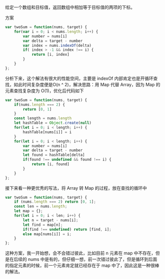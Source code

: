 给定一个数组和目标值，返回数组中相加等于目标值的两项的下标。

方案
```js
var twoSum = function(nums, target) {
    for(var i = 0; i < nums.length; i++) {
        var number = nums[i]
        var delta = target - number
        var index = nums.indexOf(delta)
        if( index > -1 && index !== i) {
            return [i, index]
        }
    }
};
```

分析下来，这个解法有很大的性能空间，主要是 indexOf 内部肯定也是开循环查找，如此时间复杂度便是O(n ^ 2)，解决思路：用 Map 代替 Array，因为 Map 的元素查找复杂度为 O(1)，优化后代码如下
```js
var twoSum = function(nums, target) {
    if(nums.length === 2) {
        return [0, 1]
    }
    const length = nums.length
    let hashTable = Object.create(null)
    for(let i = 0; i < length; i++) {
        hashTable[nums[i]] = i
    }
    for(let i = 0; i < length; i++) {
        var number = nums[i]
        var delta = target - number
        let found = hashTable[delta]
        if(found !== undefined && found !== i) {
            return [i, found]
        }
    }
};
```

接下来看一种更优秀的写法，将 Array 转 Map 的过程，放在查找的循环中
```js
var twoSum = function(nums, target) {
    if (nums.length === 2) return [0, 1];
    const len = nums.length;
    let map = {};
    for(let i = 0; i < len; i++) {
        let n = target - nums[i];
        let find = map[n];
        if(find !== undefined) return [find, i];
        else map[nums[i]] = i;
    }
};
```

这种方案，我一开始想，会不会错过彼此，比如目前 n 元素在 map 中不存在，但是在后续的 nums 中是有的，但仔细一想，前一次错过彼此了，但是循环到后面的指定元素的时候，前一个元素肯定就已经存在于 map 中了，因此这是一种很棒的解法。